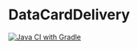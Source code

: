 # DataCardDelivery

[![Java CI with Gradle](https://github.com/Anichirina/DataCardDelivery/actions/workflows/gradle.yml/badge.svg)](https://github.com/Anichirina/DataCardDelivery/actions/workflows/gradle.yml)
